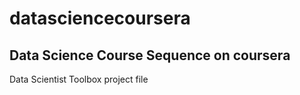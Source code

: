 # datasciencecoursera
## Data Science Course Sequence on coursera
Data Scientist Toolbox project file